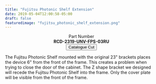 ```yaml
---
title: "Fujitsu Photonic Shelf Extension"
date: 2019-05-04T12:00:58-05:00
draft: false
featuredimage: "fujitsu_photonic_shelf_extension.png"
---
```

<center>
Part Number
<br>
<b>RCD-2319-UNV-FPS-03RU</b>
<br>
<a target="none" href="../../catalogue/RCDesign-Bracket-FPS-3RU.pdf"><button class="btn btn-sm">Catalogue Cut</button></a>
</center>

The Fujitsu Photonic Shelf mounted with the original 23" brackets places the device 6" from the front of the frame. This creates a problem when trying to close the door of the cabinet. The Z shape bracket we designed will recede the Fujitsu Photonic Shelf into the frame. Only the cover plate will be visible from the front of the frame.
